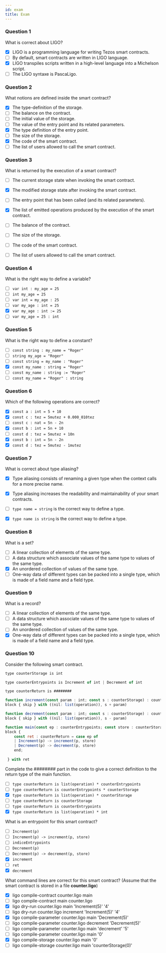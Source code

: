 ```yaml
---
id: exam
title: Exam
---
```


### Question 1

What is correct about LIGO?

- [x] LIGO is a programming language for writing Tezos smart contracts.
- [ ] By default, smart contracts are written in LIGO language.
- [x] LIGO transpiles scripts written in a high-level language into a Michelson script.
- [ ] The LIGO syntaxe is PascaLigo.

### Question 2

What notions are defined inside the smart contract?

- [x] The type-definition of the storage.
- [ ] The balance on the contract.
- [ ] The initial value of the storage.
- [ ] The value of the entry point and its related parameters.
- [x] The type definition of the entry point.
- [ ] The size of the storage.
- [x] The code of the smart contract.
- [ ] The list of users allowed to call the smart contract.

### Question 3

What is returned by the execution of a smart contract?

- [ ] The current storage state when invoking the smart contract.
- [x] The modified storage state after invoking the smart contract.
- [ ] The entry point that has been called (and its related parameters).
- [x] The list of emitted operations produced by the execution of the smart contract.
- [ ] The balance of the contract.
- [ ] The size of the storage.
- [ ] The code of the smart contract.
- [ ] The list of users allowed to call the smart contract.


### Question 4

What is the right way to define a variable?

- [ ] `var int : my_age = 25`
- [ ] `int my_age = 25`
- [ ] `var int = my_age : 25`
- [ ] `var my_age : int = 25`
- [x] `var my_age : int := 25`
- [ ] `var my_age = 25 : int`

### Question 5

What is the right way to define a constant?

- [ ] `const string : my_name = "Roger"`
- [ ] `string my_age = "Roger"`
- [ ] `const string = my_name : "Roger"`
- [x] `const my_name : string = "Roger"`
- [ ] `const my_name : string := "Roger"`
- [ ] `const my_name = "Roger" : string`

### Question 6

Which of the following operations are correct?

- [x] `const a : int = 5 + 10`
- [x] `const c : tez = 5mutez + 0.000_010tez`
- [ ] `const c : nat = 5n - 2n`
- [x] `const b : int = 5n + 10`
- [ ] `const d : tez = 5mutez + 10n`
- [x] `const b : int = 5n - 2n`
- [x] `const d : tez = 5mutez - 1mutez`

### Question 7

What is correct about type aliasing?

- [x] Type aliasing consists of renaming a given type when the context calls for a more precise name.
- [x] Type aliasing increases the readability and maintainability of your smart contracts.
- [ ] `type name = string` is the correct way to define a type.
- [x] `type name is string` is the correct way to define a type.


### Question 8

What is a set?

- [ ] A linear collection of elements of the same type.
- [ ] A data structure which associate values of the same type to values of the same type.
- [x] An unordered collection of values of the same type.
- [ ] One-way data of different types can be packed into a single type, which is made of a field name and a field type.

### Question 9

What is a record?

- [ ] A linear collection of elements of the same type.
- [ ] A data structure which associate values of the same type to values of the same type.
- [ ] An unordered collection of values of the same type.
- [x] One-way data of different types can be packed into a single type, which is made of a field name and a field type.

###

### Question 10

Consider the following smart contract.

```js
type counterStorage is int

type counterEntrypoints is Increment of int | Decrement of int

type counterReturn is ########

function increment(const param : int; const s : counterStorage) : counterReturn is 
block { skip } with ((nil: list(operation)), s + param)

function decrement(const param : int; const s : counterStorage) : counterReturn is 
block { skip } with ((nil: list(operation)), s - param)

function main(const ep : counterEntrypoints; const store : counterStorage) : counterReturn is
block { 
    const ret : counterReturn = case ep of 
    | Increment(p) -> increment(p, store)
    | Decrement(p) -> decrement(p, store)
    end;
    
 } with ret
```

Complete the ######## part in the code to give a correct definition to the return type of the main function.

- [ ] `type counterReturn is list(operation) * counterEntrypoints`
- [ ] `type counterReturn is counterEntrypoints * counterStorage`
- [x] `type counterReturn is list(operation) * counterStorage`
- [ ] `type counterReturn is counterStorage`
- [ ] `type counterReturn is counterEntrypoints`
- [x] `type counterReturn is list(operation) * int`

What is an entrypoint for this smart contract?

- [ ] `Increment(p)`
- [ ] `Increment(p) -> increment(p, store)`
- [ ] `indiceEntrypoints`
- [ ] `Decrement(p)`
- [ ] `Decrement(p) -> decrement(p, store)`
- [x] `increment`
- [ ] `ret`
- [x] `decrement`

What command lines are correct for this smart contract?
(Assume that the smart contract is stored in a file **counter.ligo**)

- [x] ligo compile-contract counter.ligo main
- [ ] ligo compile-contract main counter.ligo
- [x] ligo dry-run counter.ligo main 'Increment(5)' '4'
- [ ] ligo dry-run counter.ligo increment 'Increment(5)' '4'
- [x] ligo compile-parameter counter.ligo main 'Decrement(5)'
- [ ] ligo compile-parameter counter.ligo decrement 'Decrement(5)'
- [ ] ligo compile-parameter counter.ligo main 'decrement' '5'
- [ ] ligo compile-parameter counter.ligo main '0'
- [x] ligo compile-storage counter.ligo main '0'
- [ ] ligo compile-storage counter.ligo main 'counterStorage(0)'
